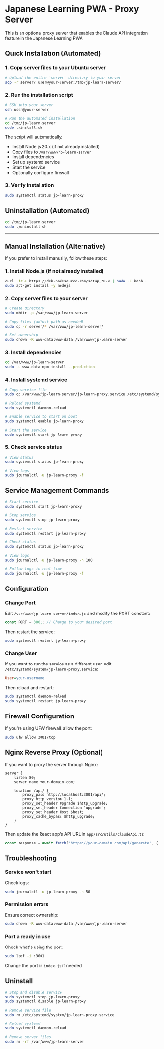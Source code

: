# Japanese Learning PWA - Proxy Server

This is an optional proxy server that enables the Claude API integration feature in the Japanese Learning PWA.

## Quick Installation (Automated)

### 1. Copy server files to your Ubuntu server
```bash
# Upload the entire 'server' directory to your server
scp -r server/ user@your-server:/tmp/jp-learn-server/
```

### 2. Run the installation script
```bash
# SSH into your server
ssh user@your-server

# Run the automated installation
cd /tmp/jp-learn-server
sudo ./install.sh
```

The script will automatically:
- Install Node.js 20.x (if not already installed)
- Copy files to `/var/www/jp-learn-server`
- Install dependencies
- Set up systemd service
- Start the service
- Optionally configure firewall

### 3. Verify installation
```bash
sudo systemctl status jp-learn-proxy
```

## Uninstallation (Automated)

```bash
cd /tmp/jp-learn-server
sudo ./uninstall.sh
```

---

## Manual Installation (Alternative)

If you prefer to install manually, follow these steps:

### 1. Install Node.js (if not already installed)
```bash
curl -fsSL https://deb.nodesource.com/setup_20.x | sudo -E bash -
sudo apt-get install -y nodejs
```

### 2. Copy server files to your server
```bash
# Create directory
sudo mkdir -p /var/www/jp-learn-server

# Copy files (adjust path as needed)
sudo cp -r server/* /var/www/jp-learn-server/

# Set ownership
sudo chown -R www-data:www-data /var/www/jp-learn-server
```

### 3. Install dependencies
```bash
cd /var/www/jp-learn-server
sudo -u www-data npm install --production
```

### 4. Install systemd service
```bash
# Copy service file
sudo cp /var/www/jp-learn-server/jp-learn-proxy.service /etc/systemd/system/

# Reload systemd
sudo systemctl daemon-reload

# Enable service to start on boot
sudo systemctl enable jp-learn-proxy

# Start the service
sudo systemctl start jp-learn-proxy
```

### 5. Check service status
```bash
# View status
sudo systemctl status jp-learn-proxy

# View logs
sudo journalctl -u jp-learn-proxy -f
```

## Service Management Commands

```bash
# Start service
sudo systemctl start jp-learn-proxy

# Stop service
sudo systemctl stop jp-learn-proxy

# Restart service
sudo systemctl restart jp-learn-proxy

# Check status
sudo systemctl status jp-learn-proxy

# View logs
sudo journalctl -u jp-learn-proxy -n 100

# Follow logs in real-time
sudo journalctl -u jp-learn-proxy -f
```

## Configuration

### Change Port
Edit `/var/www/jp-learn-server/index.js` and modify the PORT constant:
```javascript
const PORT = 3001; // Change to your desired port
```

Then restart the service:
```bash
sudo systemctl restart jp-learn-proxy
```

### Change User
If you want to run the service as a different user, edit `/etc/systemd/system/jp-learn-proxy.service`:
```ini
User=your-username
```

Then reload and restart:
```bash
sudo systemctl daemon-reload
sudo systemctl restart jp-learn-proxy
```

## Firewall Configuration

If you're using UFW firewall, allow the port:
```bash
sudo ufw allow 3001/tcp
```

## Nginx Reverse Proxy (Optional)

If you want to proxy the server through Nginx:

```nginx
server {
    listen 80;
    server_name your-domain.com;

    location /api/ {
        proxy_pass http://localhost:3001/api/;
        proxy_http_version 1.1;
        proxy_set_header Upgrade $http_upgrade;
        proxy_set_header Connection 'upgrade';
        proxy_set_header Host $host;
        proxy_cache_bypass $http_upgrade;
    }
}
```

Then update the React app's API URL in `app/src/utils/claudeApi.ts`:
```javascript
const response = await fetch('https://your-domain.com/api/generate', {
```

## Troubleshooting

### Service won't start
Check logs:
```bash
sudo journalctl -u jp-learn-proxy -n 50
```

### Permission errors
Ensure correct ownership:
```bash
sudo chown -R www-data:www-data /var/www/jp-learn-server
```

### Port already in use
Check what's using the port:
```bash
sudo lsof -i :3001
```

Change the port in `index.js` if needed.

## Uninstall

```bash
# Stop and disable service
sudo systemctl stop jp-learn-proxy
sudo systemctl disable jp-learn-proxy

# Remove service file
sudo rm /etc/systemd/system/jp-learn-proxy.service

# Reload systemd
sudo systemctl daemon-reload

# Remove server files
sudo rm -rf /var/www/jp-learn-server
```
